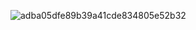 ![adba05dfe89b39a41cde834805e52b32](https://github.com/user-attachments/assets/bc44969c-a1fd-4cbd-9632-d1a2b404ddcd)
